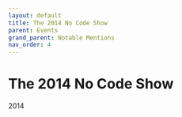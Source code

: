 ```yaml
---
layout: default
title: The 2014 No Code Show
parent: Events
grand_parent: Notable Mentions
nav_order: 4
---
```


# The 2014 No Code Show

2014
